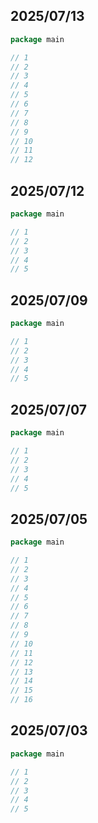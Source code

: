 ## 2025/07/13

```go
package main

// 1
// 2
// 3
// 4
// 5
// 6
// 7
// 8
// 9
// 10
// 11
// 12
```

## 2025/07/12

```go
package main

// 1
// 2
// 3
// 4
// 5
```

## 2025/07/09

```go
package main

// 1
// 2
// 3
// 4
// 5
```

## 2025/07/07

```go
package main

// 1
// 2
// 3
// 4
// 5
```

## 2025/07/05

```go
package main

// 1
// 2
// 3
// 4
// 5
// 6
// 7
// 8
// 9
// 10
// 11
// 12
// 13
// 14
// 15
// 16
```

## 2025/07/03

```go
package main

// 1
// 2
// 3
// 4
// 5
```